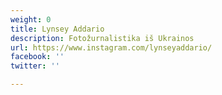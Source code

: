 ```yaml
---
weight: 0
title: Lynsey Addario
description: Fotožurnalistika iš Ukrainos
url: https://www.instagram.com/lynseyaddario/
facebook: ''
twitter: ''

---
```

